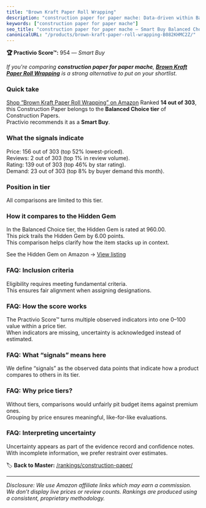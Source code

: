 ```yaml
---
title: "Brown Kraft Paper Roll Wrapping"
description: "construction paper for paper mache: Data-driven within Balanced Choice ranking using the Practivio Score™. Positioned by quality, value, demand, findability, m…"
keywords: ["construction paper for paper mache"]
seo_title: "construction paper for paper mache — Smart Buy Balanced Choice (2025)"
canonicalURL: "/products/brown-kraft-paper-roll-wrapping-B082KHMC2Z/"
---
```


**🏆 Practivio Score™:** 954 — _Smart Buy_


*If you're comparing **construction paper for paper mache**, **[Brown Kraft Paper Roll Wrapping](https://www.amazon.com/dp/B082KHMC2Z?tag=practivio-20)** is a strong alternative to put on your shortlist.*
### Quick take
[Shop “Brown Kraft Paper Roll Wrapping” on Amazon](https://www.amazon.com/dp/B082KHMC2Z?tag=practivio-20)
Ranked **14 out of 303**, this Construction Paper belongs to the **Balanced Choice tier** of Construction Papers.  
Practivio recommends it as a **Smart Buy**.

### What the signals indicate
Price: 156 out of 303 (top 52% lowest-priced).  
Reviews: 2 out of 303 (top 1% in review volume).  
Rating: 139 out of 303 (top 46% by star rating).  
Demand: 23 out of 303 (top 8% by buyer demand this month).

### Position in tier
All comparisons are limited to this tier.

### How it compares to the Hidden Gem
In the Balanced Choice tier, the Hidden Gem is rated at 960.00.  
This pick trails the Hidden Gem by 6.00 points.  
This comparison helps clarify how the item stacks up in context.  

See the Hidden Gem on Amazon → [View listing](https://www.amazon.com/dp/B01AW5V7PE?tag=practivio-20)

### FAQ: Inclusion criteria
Eligibility requires meeting fundamental criteria.  
This ensures fair alignment when assigning designations.

### FAQ: How the score works
The Practivio Score™ turns multiple observed indicators into one 0–100 value within a price tier.  
When indicators are missing, uncertainty is acknowledged instead of estimated.

### FAQ: What “signals” means here
We define “signals” as the observed data points that indicate how a product compares to others in its tier.

### FAQ: Why price tiers?
Without tiers, comparisons would unfairly pit budget items against premium ones.  
Grouping by price ensures meaningful, like-for-like evaluations.

### FAQ: Interpreting uncertainty
Uncertainty appears as part of the evidence record and confidence notes.  
With incomplete information, we prefer restraint over estimates.


🏷️ **Back to Master:** [/rankings/construction-paper/](/rankings/construction-paper/)

---
_Disclosure: We use Amazon affiliate links which may earn a commission. We don’t display live prices or review counts. Rankings are produced using a consistent, proprietary methodology._
